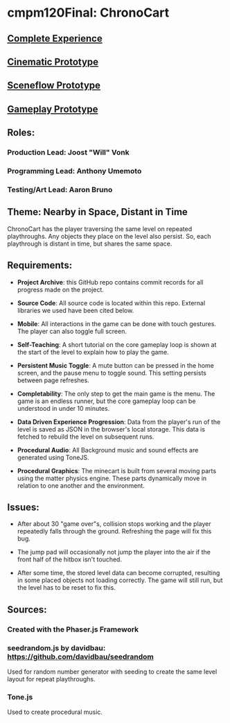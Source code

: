 # cmpm120Final: ChronoCart

## [Complete Experience](https://atumemot.itch.io/chronocart)

## [Cinematic Prototype](https://captaintoto.github.io/cmpm120Final/prototypes/cinematicsPrototype/)

## [Sceneflow Prototype](https://captaintoto.github.io/cmpm120Final/prototypes/sceneFlowPrototype/)

## [Gameplay Prototype](https://captaintoto.github.io/cmpm120Final/prototypes/gameplayPrototype/)

## Roles:

### Production Lead: Joost "Will" Vonk

### Programming Lead: Anthony Umemoto

### Testing/Art Lead: Aaron Bruno

## Theme: Nearby in Space, Distant in Time

ChronoCart has the player traversing the same level on repeated playthroughs. Any objects they place on the level also persist. So, each playthrough is distant in time, but shares the same space.

## Requirements:

- **Project Archive**: this GitHub repo contains commit records for all progress made on the project.

- **Source Code**: All source code is located within this repo. External libraries we used have been cited below.

- **Mobile**: All interactions in the game can be done with touch gestures. The player can also toggle full screen.

- **Self-Teaching**: A short tutorial on the core gameplay loop is shown at the start of the level to explain how to play the game.

- **Persistent Music Toggle**: A mute button can be pressed in the home screen, and the pause menu to toggle sound. This setting persists between page refreshes.

- **Completability**: The only step to get the main game is the menu. The game is an endless runner, but the core gameplay loop can be understood in under 10 minutes.

- **Data Driven Experience Progression**: Data from the player's run of the level is saved as JSON in the browser's local storage. This data is fetched to rebuild the level on subsequent runs.

- **Procedural Audio**: All Background music and sound effects are generated using ToneJS.

- **Procedural Graphics**: The minecart is built from several moving parts using the matter physics engine. These parts dynamically move in relation to one another and the environment.

## Issues:

- After about 30 "game over"s, collision stops working and the player repeatedly falls through the ground. Refreshing the page will fix this bug.

- The jump pad will occasionally not jump the player into the air if the front half of the hitbox isn't touched.

- After some time, the stored level data can become corrupted, resulting in some placed objects not loading correctly. The game will still run, but the level has to be reset to fix this.

## Sources:

### Created with the Phaser.js Framework

### seedrandom.js by davidbau: https://github.com/davidbau/seedrandom
Used for random number generator with seeding to create the same level layout for repeat playthroughs.

### Tone.js
Used to create procedural music.